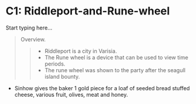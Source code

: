 # C1: Riddleport-and-Rune-wheel

Start typing here...

> Overview.
>> - Riddleport is a city in Varisia.
>> - The Rune wheel is a device that can be used to view time periods.
>> - The rune wheel was shown to the party after the seagull island bounty.

- Sinhow gives the baker 1 gold piece for a loaf of seeded bread stuffed cheese, various fruit, olives, meat and honey.
